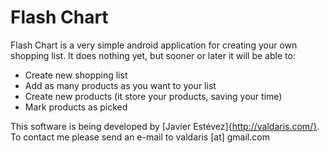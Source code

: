 # Flash Chart

Flash Chart is a very simple android application for creating your own shopping list. It does nothing yet, but sooner or later it will be able to:

* Create new shopping list
* Add as many products as you want to your list
* Create new products (it store your products, saving your time)
* Mark products as picked

This software is being developed by  [Javier Estévez]{http://valdaris.com/}. To contact me please send an e-mail to valdaris [at] gmail.com 